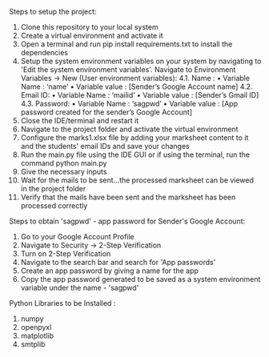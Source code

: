Steps to setup the project:

1. Clone this repository to your local system
2. Create a virtual environment and activate it
3. Open a terminal and run pip install requirements.txt to install the dependencies
4. Setup the system environment variables on your system by navigating to 'Edit the system environment variables'. Navigate to Environment Variables -> New (User environment variables):
        4.1. Name :
            • Variable Name : ‘name’
            • Variable value : [Sender’s Google Account name]
        4.2. Email ID:
            • Variable Name : ‘mailid’
            • Variable value : [Sender’s Gmail ID]
        4.3. Password:
            • Variable Name : ‘sagpwd’
            • Variable value : [App password created for the sender’s Google Account]
5. Close the IDE/terminal and restart it
6. Navigate to the project folder and activate the virtual environment
7. Configure the marks1.xlsx file by adding your marksheet content to it and the students' email IDs and save your changes
8. Run the main.py file using the IDE GUI or if using the terminal, run the command python main.py
9. Give the necessary inputs
10. Wait for the mails to be sent...the processed marksheet can be viewed in the project folder 
11. Verify that the mails have been sent and the marksheet has been processed correctly

Steps to obtain 'sagpwd' - app password for Sender's Google Account:

1. Go to your Google Account Profile
2. Navigate to Security -> 2-Step Verification
3. Turn on 2-Step Verification
4. Navigate to the search bar and search for 'App passwords'
5. Create an app password by giving a name for the app
6. Copy the app password generated to be saved as a system environment variable under the name - 'sagpwd'

Python Libraries to be Installed :

1. numpy
2. openpyxl
3. matplotlib
4. smtplib


